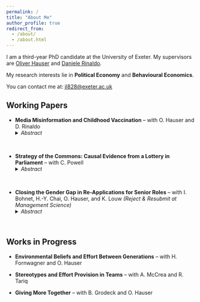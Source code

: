 ```yaml
---
permalink: /
title: "About Me"
author_profile: true
redirect_from: 
  - /about/
  - /about.html
---
```


I am a third-year PhD candidate at the University of Exeter. My supervisors are [Oliver Hauser](https://www.oliverhauser.org/) and [Daniele Rinaldo](https://danielerinaldo.com/).

My research interests lie in **Political Economy** and **Behavioural Economics**.

You can contact me at: jl828@exeter.ac.uk  

## **Working Papers**

- **Media Misinformation and Childhood Vaccination** – with O. Hauser and D. Rinaldo  
  <details>
    <summary><em>Abstract</em></summary>
    In 1998, The Lancet published an article that erroneously linked the Measles, Mumps, and Rubella (MMR) vaccine to autism. A media scare questioning the safety of the MMR vaccine followed. To analyze the effects of exposure to different reporting during this scare, we exploit exogenous variation in newspaper readership caused by the boycott of The Sun (England’s most widely read newspaper) in Liverpool. Using difference-in-differences and synthetic methods, we find that MMR vaccination rates fell 20% less in Liverpool compared to similar health authorities after the media scare. To analyze the reporting of newspapers around the time of the scare, we train word-embedding models on a corpus of newspaper articles. When compared to the most widely read newspaper in Liverpool after the boycott, The Sun’s reporting was more likely to drive fears about the vaccine, even when fraud surrounding the original Lancet paper became a major news story. In line with the natural language processing analysis, the differences in vaccination rates are largest for cohorts of children due to be vaccinated just after major events in the MMR scandal. 
  </details>
<br>


- **Strategy of the Commons: Causal Evidence from a Lottery in Parliament** – with C. Powell  
  <details>
    <summary><em>Abstract</em></summary>
    We exploit a natural experiment in the UK House of Commons, where MPs submit their names to a ballot to win the opportunity to present and likely debate a bill of their choosing. We assess whether this randomly allocated opportunity leads to better career outcomes for the selected MPs and explore how MPs might exploit winning the Ballot to progress their careers. We find that MPs that win the ballot are 10.7 percentage points (71%) more likely to hold high-ranking jobs 5 years after the ballot, compared to MPs that submitted to the ballot but lost. Using their position in the ballot as an instrument, we provide causal evidence that this is not driven by ballot winners successfully converting bills into laws. Motivated by a simple model of political capital, we analyze the content of the bills using Natural Language Processing methods. We find suggestive evidence that MPs presenting bills less similar to their previous speeches in Parliament are more likely to be young and, conditional on age, are more likely to have a government or opposition job five years later.
  </details>
<br>

- **Closing the Gender Gap in Re-Applications for Senior Roles** – with I. Bohnet, H.-Y. Chai, O. Hauser, and K. Louw _(Reject & Resubmit at Management Science)_  
  <details>
    <summary><em>Abstract</em></summary>
    We study the effects of behaviorally-informed interventions to close the gender gap in re-application rates to senior roles. We randomized 1,386 female and male applicants (“finalists”) who were recently rejected in the final assessment round for a senior role into three conditions: Control, Confidence, and Confidence+Commitment, providing finalists with confidence-boosting information and—for female finalists—indicating the organization’s commitment to increasing gender diversity. Both treatments closed the gender gap in re-application rates. However, the treatments differed in how they achieve this: in the Confidence+Commitment condition, women significantly increased their application rates by nearly 30% (10.9 percentage points), while in the Confidence condition, the gender gap closed because men’s re-application rates were lower. Our results inform future research on interventions to reduce gender gaps and offer a practical solution for organizations aiming to achieve gender parity in leadership.
  </details>
<br>



## **Works in Progress**  

- **Environmental Beliefs and Effort Between Generations** – with H. Fornwagner and O. Hauser  

- **Stereotypes and Effort Provision in Teams** – with A. McCrea and R. Tariq  

- **Giving More Together** – with B. Grodeck and O. Hauser